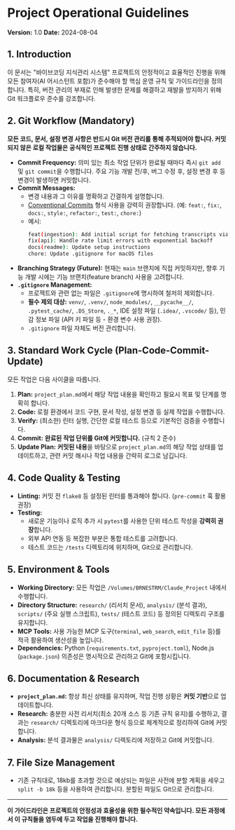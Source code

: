 # Project Operational Guidelines

**Version:** 1.0
**Date:** 2024-08-04

## 1. Introduction

이 문서는 "바이브코딩 지식관리 시스템" 프로젝트의 안정적이고 효율적인 진행을 위해 모든 참여자(AI 어시스턴트 포함)가 준수해야 할 핵심 운영 규칙 및 가이드라인을 정의합니다. 특히, 버전 관리의 부재로 인해 발생한 문제를 해결하고 재발을 방지하기 위해 Git 워크플로우 준수를 강조합니다.

## 2. Git Workflow (Mandatory)

**모든 코드, 문서, 설정 변경 사항은 반드시 Git 버전 관리를 통해 추적되어야 합니다. 커밋되지 않은 로컬 작업물은 공식적인 프로젝트 진행 상태로 간주하지 않습니다.**

*   **Commit Frequency:** 의미 있는 최소 작업 단위가 완료될 때마다 즉시 `git add` 및 `git commit`을 수행합니다. 주요 기능 개발 전/후, 버그 수정 후, 설정 변경 후 등 변경이 발생하면 커밋합니다.
*   **Commit Messages:**
    *   변경 내용과 그 이유를 명확하고 간결하게 설명합니다.
    *   [Conventional Commits](https://www.conventionalcommits.org/) 형식 사용을 강력히 권장합니다. (예: `feat:`, `fix:`, `docs:`, `style:`, `refactor:`, `test:`, `chore:`)
    *   예시:
        ```bash
        feat(ingestion): Add initial script for fetching transcripts via API
        fix(api): Handle rate limit errors with exponential backoff
        docs(readme): Update setup instructions
        chore: Update .gitignore for macOS files
        ```
*   **Branching Strategy (Future):** 현재는 `main` 브랜치에 직접 커밋하지만, 향후 기능 개발 시에는 기능 브랜치(feature branch) 사용을 고려합니다.
*   **`.gitignore` Management:**
    *   프로젝트와 관련 없는 파일은 `.gitignore`에 명시하여 철저히 제외합니다.
    *   **필수 제외 대상:** `venv/`, `.venv/`, `node_modules/`, `__pycache__/`, `.pytest_cache/`, `.DS_Store`, `._*`, IDE 설정 파일 (`.idea/`, `.vscode/` 등), 민감 정보 파일 (API 키 파일 등 - 환경 변수 사용 권장).
    *   `.gitignore` 파일 자체도 버전 관리합니다.

## 3. Standard Work Cycle (Plan-Code-Commit-Update)

모든 작업은 다음 사이클을 따릅니다.

1.  **Plan:** `project_plan.md`에서 해당 작업 내용을 확인하고 필요시 목표 및 단계를 명확히 합니다.
2.  **Code:** 로컬 환경에서 코드 구현, 문서 작성, 설정 변경 등 실제 작업을 수행합니다.
3.  **Verify:** (최소한) 린터 실행, 간단한 로컬 테스트 등으로 기본적인 검증을 수행합니다.
4.  **Commit:** **완료된 작업 단위를 Git에 커밋합니다.** (규칙 2 준수)
5.  **Update Plan:** **커밋된 내용**을 바탕으로 `project_plan.md`의 해당 작업 상태를 업데이트하고, 관련 커밋 해시나 작업 내용을 간략히 로그로 남깁니다.

## 4. Code Quality & Testing

*   **Linting:** 커밋 전 `flake8` 등 설정된 린터를 통과해야 합니다. (`pre-commit` 훅 활용 권장)
*   **Testing:**
    *   새로운 기능이나 로직 추가 시 `pytest`를 사용한 단위 테스트 작성을 **강력히 권장**합니다.
    *   외부 API 연동 등 복잡한 부분은 통합 테스트를 고려합니다.
    *   테스트 코드는 `/tests` 디렉토리에 위치하며, Git으로 관리합니다.

## 5. Environment & Tools

*   **Working Directory:** 모든 작업은 `/Volumes/BRNESTRM/Claude_Project` 내에서 수행합니다.
*   **Directory Structure:** `research/` (리서치 문서), `analysis/` (분석 결과), `scripts/` (주요 실행 스크립트), `tests/` (테스트 코드) 등 정의된 디렉토리 구조를 유지합니다.
*   **MCP Tools:** 사용 가능한 MCP 도구(`terminal`, `web_search`, `edit_file` 등)를 적극 활용하여 생산성을 높입니다.
*   **Dependencies:** Python (`requirements.txt`, `pyproject.toml`), Node.js (`package.json`) 의존성은 명시적으로 관리하고 Git에 포함시킵니다.

## 6. Documentation & Research

*   **`project_plan.md`:** 항상 최신 상태를 유지하며, 작업 진행 상황은 **커밋 기반**으로 업데이트합니다.
*   **Research:** 충분한 사전 리서치(최소 20개 소스 등 기존 규칙 유지)를 수행하고, 결과는 `research/` 디렉토리에 마크다운 형식 등으로 체계적으로 정리하여 Git에 커밋합니다.
*   **Analysis:** 분석 결과물은 `analysis/` 디렉토리에 저장하고 Git에 커밋합니다.

## 7. File Size Management

*   기존 규칙대로, 18kb를 초과할 것으로 예상되는 파일은 사전에 분할 계획을 세우고 `split -b 18k` 등을 사용하여 관리합니다. 분할된 파일도 Git으로 관리합니다.

---

**이 가이드라인은 프로젝트의 안정성과 효율성을 위한 필수적인 약속입니다. 모든 과정에서 이 규칙들을 염두에 두고 작업을 진행해야 합니다.** 
